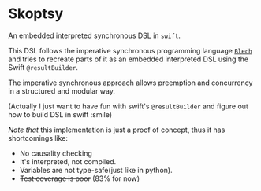 # Skoptsy

An embedded interpreted synchronous DSL in `swift`.

This DSL follows the  imperative synchronous programming language [`Blech`](https://blech-lang.org/) and 
tries to recreate parts of it as an embedded interpreted DSL using the Swift `@resultBuilder`.

The imperative synchronous approach allows preemption and concurrency in a structured and modular way. 

(Actually I just want to have fun with swift's `@resultBuilder` and figure out how to build DSL in swift :smile)

*Note that* this implementation is just a proof of concept, 
    thus it has shortcomings like:

- No causality checking
- It's interpreted, not compiled.
- Variables are not type-safe(just like in python).
- ~~Test coverage is poor~~ (83% for now)
